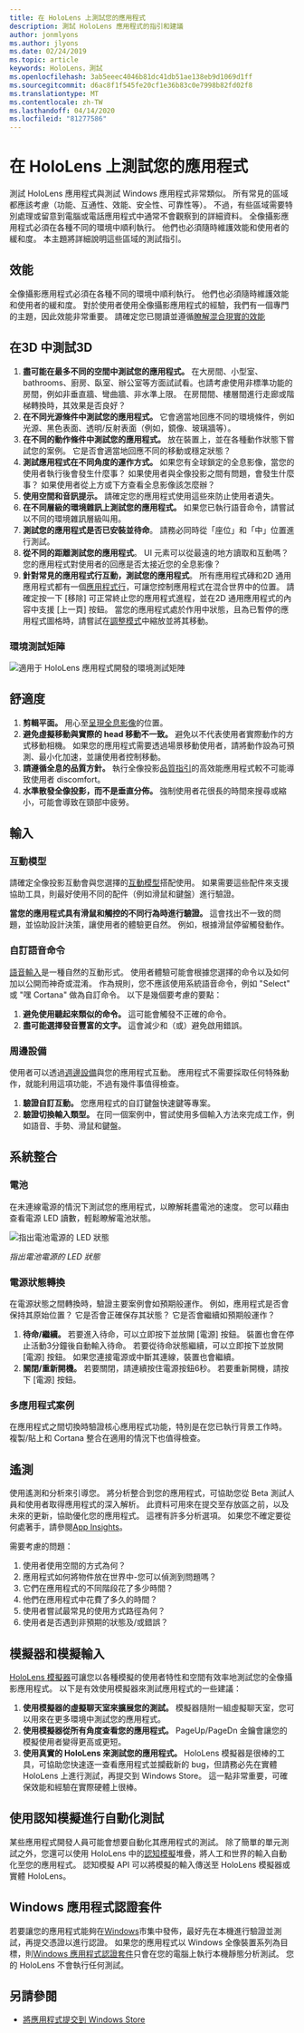 ```yaml
---
title: 在 HoloLens 上測試您的應用程式
description: 測試 HoloLens 應用程式的指引和建議
author: jonmlyons
ms.author: jlyons
ms.date: 02/24/2019
ms.topic: article
keywords: HoloLens，測試
ms.openlocfilehash: 3ab5eeec4046b81dc41db51ae138eb9d1069d1ff
ms.sourcegitcommit: d6ac8f1f545fe20cf1e36b83c0e7998b82fd02f8
ms.translationtype: MT
ms.contentlocale: zh-TW
ms.lasthandoff: 04/14/2020
ms.locfileid: "81277586"
---
```

# <a name="testing-your-app-on-hololens"></a>在 HoloLens 上測試您的應用程式

測試 HoloLens 應用程式與測試 Windows 應用程式非常類似。 所有常見的區域都應該考慮（功能、互通性、效能、安全性、可靠性等）。 不過，有些區域需要特別處理或留意到電腦或電話應用程式中通常不會觀察到的詳細資料。 全像攝影應用程式必須在各種不同的環境中順利執行。 他們也必須隨時維護效能和使用者的緩和度。 本主題將詳細說明這些區域的測試指引。

## <a name="performance"></a>效能

全像攝影應用程式必須在各種不同的環境中順利執行。 他們也必須隨時維護效能和使用者的緩和度。 對於使用者使用全像攝影應用程式的經驗，我們有一個專門的主題，因此效能非常重要。 請確定您已閱讀並遵循[瞭解混合現實的效能](understanding-performance-for-mixed-reality.md)

## <a name="testing-3d-in-3d"></a>在3D 中測試3D
1. **盡可能在最多不同的空間中測試您的應用程式。** 在大房間、小型室、bathrooms、廚房、臥室、辦公室等方面試試看。也請考慮使用非標準功能的房間，例如非垂直牆、彎曲牆、非水準上限。 在房間間、樓層間進行走廊或階梯轉換時，其效果是否良好？
2. **在不同光源條件中測試您的應用程式。** 它會適當地回應不同的環境條件，例如光源、黑色表面、透明/反射表面（例如，鏡像、玻璃牆等）。
3. **在不同的動作條件中測試您的應用程式。** 放在裝置上，並在各種動作狀態下嘗試您的案例。 它是否會適當地回應不同的移動或穩定狀態？
4. **測試應用程式在不同角度的運作方式。** 如果您有全球鎖定的全息影像，當您的使用者執行後會發生什麼事？ 如果使用者與全像投影之間有問題，會發生什麼事？ 如果使用者從上方或下方查看全息影像該怎麼辦？
5. **使用空間和音訊提示。** 請確定您的應用程式使用這些來防止使用者遺失。
6. **在不同層級的環境雜訊上測試您的應用程式。** 如果您已執行語音命令，請嘗試以不同的環境雜訊層級叫用。
7. **測試您的應用程式是否已安裝並待命**。 請務必同時從「座位」和「中」位置進行測試。
8. **從不同的距離測試您的應用程式**。 UI 元素可以從最遠的地方讀取和互動嗎？ 您的應用程式對使用者的回應是否太接近您的全息影像？
9. **針對常見的應用程式行互動，測試您的應用程式**。 所有應用程式磚和2D 通用應用程式都有一個[應用程式行](navigating-the-windows-mixed-reality-home.md#moving-and-adjusting-apps)，可讓您控制應用程式在混合世界中的位置。 請確定按一下 [移除] 可正常終止您的應用程式進程，並在2D 通用應用程式的內容中支援 [上一頁] 按鈕。 當您的應用程式處於作用中狀態，且為已暫停的應用程式圖格時，請嘗試在[調整模式](navigating-the-windows-mixed-reality-home.md#moving-and-adjusting-apps)中縮放並將其移動。

### <a name="environmental-test-matrix"></a>環境測試矩陣

![適用于 HoloLens 應用程式開發的環境測試矩陣](images/environment-matrix-600px.png)

## <a name="comfort"></a>舒適度
1. **剪輯平面。** 用心至[呈現全息影像](hologram-stability.md#hologram-render-distances)的位置。
2. **避免虛擬移動與實際的 head 移動不一致。** 避免以不代表使用者實際動作的方式移動相機。 如果您的應用程式需要透過場景移動使用者，請將動作設為可預測、最小化加速，並讓使用者控制移動。
3. **請遵循全息的品質方針。** 執行全像投影[品質指引](hologram-stability.md)的高效能應用程式較不可能導致使用者 discomfort。
4. **水準散發全像投影，而不是垂直分佈。** 強制使用者花很長的時間來搜尋或縮小，可能會導致在頸部中疲勞。


## <a name="input"></a>輸入

### <a name="interaction-models"></a>互動模型

請確定全像投影互動會與您選擇的[互動模型](interaction-fundamentals.md)搭配使用。
如果需要這些配件來支援協助工具，則最好使用不同的配件（例如滑鼠和鍵盤）進行驗證。

**當您的應用程式具有滑鼠和觸控的不同行為時進行驗證。** 這會找出不一致的問題，並協助設計決策，讓使用者的體驗更自然。 例如，根據滑鼠停留觸發動作。


### <a name="custom-voice-commands"></a>自訂語音命令

[語音輸入](voice-input.md)是一種自然的互動形式。 使用者體驗可能會根據您選擇的命令以及如何加以公開而神奇或混淆。 作為規則，您不應該使用系統語音命令，例如 "Select" 或 "嘿 Cortana" 做為自訂命令。 以下是幾個要考慮的要點：
1. **避免使用聽起來類似的命令。** 這可能會觸發不正確的命令。
2. **盡可能選擇發音豐富的文字。** 這會減少和（或）避免啟用錯誤。

### <a name="peripherals"></a>周邊設備

使用者可以透過[週邊設備](hardware-accessories.md)與您的應用程式互動。 應用程式不需要採取任何特殊動作，就能利用這項功能，不過有幾件事值得檢查。
1. **驗證自訂互動。** 您應用程式的自訂鍵盤快速鍵等專案。
2. **驗證切換輸入類型。** 在同一個案例中，嘗試使用多個輸入方法來完成工作，例如語音、手勢、滑鼠和鍵盤。

## <a name="system-integration"></a>系統整合

### <a name="battery"></a>電池

在未連線電源的情況下測試您的應用程式，以瞭解耗盡電池的速度。 您可以藉由查看電源 LED 讀數，輕鬆瞭解電池狀態。 

![指出電池電源的 LED 狀態](images/batterypowerledindication-500px.png)<br>

*指出電池電源的 LED 狀態*

### <a name="power-state-transitions"></a>電源狀態轉換

在電源狀態之間轉換時，驗證主要案例會如預期般運作。 例如，應用程式是否會保持其原始位置？ 它是否會正確保存其狀態？ 它是否會繼續如預期般運作？
1. **待命/繼續。** 若要進入待命，可以立即按下並放開 [電源] 按鈕。 裝置也會在停止活動3分鐘後自動輸入待命。 若要從待命狀態繼續，可以立即按下並放開 [電源] 按鈕。 如果您連接電源或中斷其連線，裝置也會繼續。
2. **關閉/重新開機。** 若要關閉，請連續按住電源按鈕6秒。 若要重新開機，請按下 [電源] 按鈕。

### <a name="multi-app-scenarios"></a>多應用程式案例

在應用程式之間切換時驗證核心應用程式功能，特別是在您已執行背景工作時。 複製/貼上和 Cortana 整合在適用的情況下也值得檢查。

## <a name="telemetry"></a>遙測

使用遙測和分析來引導您。 將分析整合到您的應用程式，可協助您從 Beta 測試人員和使用者取得應用程式的深入解析。 此資料可用來在提交至存放區之前，以及未來的更新，協助優化您的應用程式。 這裡有許多分析選項。 如果您不確定要從何處著手，請參閱[App Insights](https://www.visualstudio.com/products/application-insights-vs.aspx)。

需要考慮的問題：
1. 使用者使用空間的方式為何？
2. 應用程式如何將物件放在世界中-您可以偵測到問題嗎？
3. 它們在應用程式的不同階段花了多少時間？
4. 他們在應用程式中花費了多久的時間？
5. 使用者嘗試最常見的使用方式路徑為何？
6. 使用者是否遇到非預期的狀態及/或錯誤？

## <a name="emulator-and-simulated-input"></a>模擬器和模擬輸入

[HoloLens 模擬器](using-the-hololens-emulator.md)可讓您以各種模擬的使用者特性和空間有效率地測試您的全像攝影應用程式。 以下是有效使用模擬器來測試應用程式的一些建議：
1. **使用模擬器的虛擬聊天室來擴展您的測試。** 模擬器隨附一組虛擬聊天室，您可以用來在更多環境中測試您的應用程式。
2. **使用模擬器從所有角度查看您的應用程式。** PageUp/PageDn 金鑰會讓您的模擬使用者變得更高或更短。
3. **使用真實的 HoloLens 來測試您的應用程式。** HoloLens 模擬器是很棒的工具，可協助您快速逐一查看應用程式並攔截新的 bug，但請務必先在實體 HoloLens 上進行測試，再提交到 Windows Store。 這一點非常重要，可確保效能和經驗在實際硬體上很棒。

## <a name="automated-testing-with-perception-simulation"></a>使用認知模擬進行自動化測試

某些應用程式開發人員可能會想要自動化其應用程式的測試。 除了簡單的單元測試之外，您還可以使用 HoloLens 中的[認知模擬](perception-simulation.md)堆疊，將人工和世界的輸入自動化至您的應用程式。 認知模擬 API 可以將模擬的輸入傳送至 HoloLens 模擬器或實體 HoloLens。

## <a name="windows-app-certification-kit"></a>Windows 應用程式認證套件

若要讓您的應用程式能夠在[Windows](submitting-an-app-to-the-microsoft-store.md)市集中發佈，最好先在本機進行驗證並測試，再提交憑證以進行認證。 如果您的應用程式以 Windows 全像裝置系列為目標，則[Windows 應用程式認證套件](https://msdn.microsoft.com/library/windows/apps/xaml/mt186449.aspx)只會在您的電腦上執行本機靜態分析測試。 您的 HoloLens 不會執行任何測試。

## <a name="see-also"></a>另請參閱
* [將應用程式提交到 Windows Store](submitting-an-app-to-the-microsoft-store.md)
